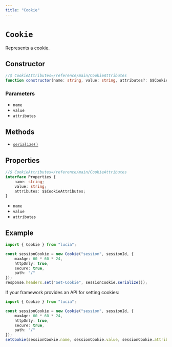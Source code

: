 ```yaml
---
title: "Cookie"
---
```


# `Cookie`

Represents a cookie.

## Constructor

```ts
//$ CookieAttributes=/reference/main/CookieAttributes
function constructor(name: string, value: string, attributes?: $$CookieAttributes): this;
```

### Parameters

-   `name`
-   `value`
-   `attributes`

## Methods

-   [`serialize()`](/reference/main/Cookie/serialize)

## Properties

```ts
//$ CookieAttributes=/reference/main/CookieAttributes
interface Properties {
	name: string;
	value: string;
	attributes: $$CookieAttributes;
}
```

-   `name`
-   `value`
-   `attributes`

## Example

```ts
import { Cookie } from "lucia";

const sessionCookie = new Cookie("session", sessionId, {
	maxAge: 60 * 60 * 24,
	httpOnly: true,
	secure: true,
	path: "/"
});
response.headers.set("Set-Cookie", sessionCookie.serialize());
```

If your framework provides an API for setting cookies:

```ts
import { Cookie } from "lucia";

const sessionCookie = new Cookie("session", sessionId, {
	maxAge: 60 * 60 * 24,
	httpOnly: true,
	secure: true,
	path: "/"
});
setCookie(sessionCookie.name, sessionCookie.value, sessionCookie.attributes);
```
